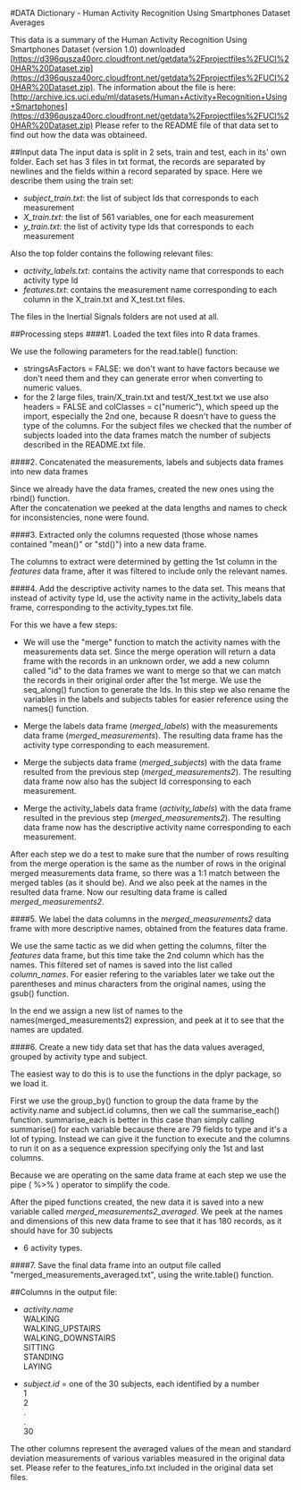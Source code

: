 #DATA Dictionary - Human Activity Recognition Using Smartphones Dataset Averages

This data is a summary of the Human Activity Recognition Using Smartphones Dataset (version 1.0) downloaded [https://d396qusza40orc.cloudfront.net/getdata%2Fprojectfiles%2FUCI%20HAR%20Dataset.zip](https://d396qusza40orc.cloudfront.net/getdata%2Fprojectfiles%2FUCI%20HAR%20Dataset.zip).
The information about the file is here: [http://archive.ics.uci.edu/ml/datasets/Human+Activity+Recognition+Using+Smartphones](https://d396qusza40orc.cloudfront.net/getdata%2Fprojectfiles%2FUCI%20HAR%20Dataset.zip)
Please refer to the README file of that data set to find out how the data was obtaineed.

##Input data
The input data is split in 2 sets, train and test, each in its' own folder.
Each set has 3 files in txt format, the records are separated by newlines and the fields within a record separated by space. Here we describe them using the train set:

* *subject_train.txt*: the list of subject Ids that corresponds to each measurement
* *X_train.txt*: the list of 561 variables, one for each measurement
* *y_train.txt*: the list of activity type Ids that corresponds to each measurement

Also the top folder contains the following relevant files:
* *activity_labels.txt*: contains the activity name that corresponds to each activity type Id
* *features.txt*: contains the measurement name corresponding to each column in the X_train.txt and X_test.txt files.

The files in the Inertial Signals folders are not used at all.

##Processing steps
####1. Loaded the text files into R data frames.

We use the following parameters for the read.table() function:
* stringsAsFactors = FALSE: we don't want to have factors because we don't need them and they can generate error when converting to numeric values.
* for the 2 large files, train/X_train.txt and test/X_test.txt we use also headers = FALSE and colClasses = c("numeric"), which speed up the import, especially the 2nd one, because R doesn't have to guess the type of the columns.
For the subject files we checked that the number of subjects loaded into the data
frames match the number of subjects described in the README.txt file.

####2. Concatenated the measurements, labels and subjects data frames into new data frames

Since we already have the data frames, created the new ones using the rbind() function.  
After the concatenation we peeked at the data lengths and names to check for inconsistencies, none were found.

####3. Extracted only the columns requested (those whose names contained "mean()" or "std()") into a new data frame.

The columns to extract were determined by getting the 1st column in the *features* data frame, after it was filtered to include only the relevant names.

####4. Add the descriptive activity names to the data set. This means that instead of activity type Id, use the activity name in the activity_labels data frame, corresponding to the activity_types.txt file.

For this we have a few steps:

* We will use the "merge" function to match the activity names with the
measurements data set. Since the merge operation will return a data frame
with the records in an unknown order, we add a new column called "id" to the
data frames we want to merge so that we can match the records in their original
order after the 1st merge. We use the seq_along() function to generate the Ids.
In this step we also rename the variables in the labels and subjects tables 
for easier reference using the names() function.

* Merge the labels data frame (*merged_labels*) with the measurements data frame (*merged_measurements*). The resulting
data frame has the activity type corresponding to each measurement.

* Merge the subjects data frame (*merged_subjects*) with the data frame resulted from the previous step (*merged_measurements2*). The resulting data frame now also has the subject Id corresponsing to each measurement.

* Merge the activity_labels data frame (*activity_labels*) with the data frame resulted in the previous step (*merged_measurements2*). The resulting data frame now has the descriptive activity name corresponding to each measurement.

After each step we do a test to make sure that the number of rows resulting from
the merge operation is the same as the number of rows in the original merged
measurements data frame, so there was a 1:1 match between the merged tables (as
it should be). And we also peek at the names in the resulted data frame.
Now our resulting data frame is called *merged_measurements2*.

####5. We label the data columns in the *merged_measurements2* data frame with more descriptive names, obtained from the features data frame.

We use the same tactic as we did when getting the columns, filter the *features*
data frame, but this time take the 2nd column which has the names. This filtered
set of names is saved into the list called *column_names*.
For easier refering to the variables later we take out the parentheses and minus
characters from the original names, using the gsub() function.

In the end we assign a new list of names to the names(merged_measurements2)
expression, and peek at it to see that the names are updated.

####6. Create a new tidy data set that has the data values averaged, grouped by activity type and subject.
 
The easiest way to do this is to use the functions in the dplyr package, so we
load it.

First we use the group_by() function to group the data frame by the activity.name
and subject.id columns, then we call the summarise_each() function.
summarise_each is better in this case than simply calling summarise() for each
variable because there are 79 fields to type and it's a lot of typing. Instead we can
give it the function to execute and the columns to run it on as a sequence expression
specifying only the 1st and last columns.

Because we are operating on the same data frame at each step we use the pipe
( %>% ) operator to simplify the code.

After the piped functions created, the new data it is saved into a new variable
called *merged_measurements2_averaged*. We peek at the names and dimensions of this
new data frame to see that it has 180 records, as it should have for 30 subjects
* 6 activity types.

####7. Save the final data frame into an output file called "merged_measurements_averaged.txt", using the write.table() function.

##Columns in the output file:
* *activity.name*  
	WALKING  
	WALKING_UPSTAIRS  
	WALKING_DOWNSTAIRS  
	SITTING  
	STANDING  
	LAYING  

* *subject.id* = one of the 30 subjects, each identified by a number  
	1  
	2  
	.  
	.  
	30  

The other columns represent the averaged values of the mean and standard deviation measurements of various variables measured in the original data set.
Please refer to the features_info.txt included in the original data set files.



